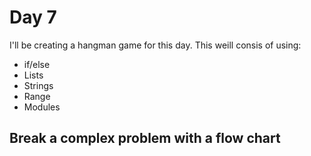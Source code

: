 # Day 7

I'll be creating a hangman game for this day. This weill consis of using:
- if/else 
- Lists
- Strings
- Range
- Modules

## Break a complex problem with a flow chart
